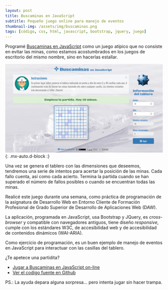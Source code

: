 ```yaml
---
layout: post
title: Buscaminas en JavaScript
subtitle: Pequeño juego online para manejo de eventos
thumbnail-img: /assets/img/buscaminas.png
tags: [código, css, html, javascript, bootstrap, jquery, juego]
---
```

Programé [Buscaminas en JavaScript](https://javguerra.github.io/Buscaminas-en-JavaScript/index.html) como un juego atípico que no consiste en evitar las minas, como estamos acostumbrados en los juegos de escritorio del mismo nombre, sino en hacerlas estallar.

![Buscaminas](/assets/img/buscaminas.png){: .mx-auto.d-block :}

Una vez se genera el tablero con las dimensiones que deseemos, tendremos una serie de intentos para acertar la posición de las minas. Cada fallo cuenta, así como cada acierto. Termina la partida cuando se han superado el número de fallos posibles o cuando se encuentran todas las minas.

Realicé este juego durante una semana, como práctica de programación de la asignatura de Desarrollo Web en Entorno Cliente de Formación Profesional de Grado Superior de Desarrollo de Aplicaciones Web (DAW).

La aplicación, programada en JavaScript, usa Bootstrap y JQuery, es _cross-browser_ y compatible con navegadores antiguos, tiene diseño _responsive_, cumple con los estándares W3C, de accesibilidad web y de accesibilidad de contenidos dinámicos (WAI-ARIA).

Como ejercicio de programación, es un buen ejemplo de manejo de eventos en JavaScript para interactuar con las casillas del tablero.

¿Te apetece una partidita?

* [Jugar a Buscaminas en JavaScript on-line](https://javguerra.github.io/Buscaminas-en-JavaScript/index.html)
* [Ver el codigo fuente en Github](https://github.com/JavGuerra/Buscaminas-en-JavaScript)

PS.: La ayuda depara alguna sorpresa... pero intenta jugar sin hacer trampa.

